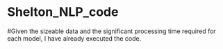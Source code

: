 # Shelton_NLP_code

#Given the sizeable data and the significant processing time required for each  model, I have already executed the code.
